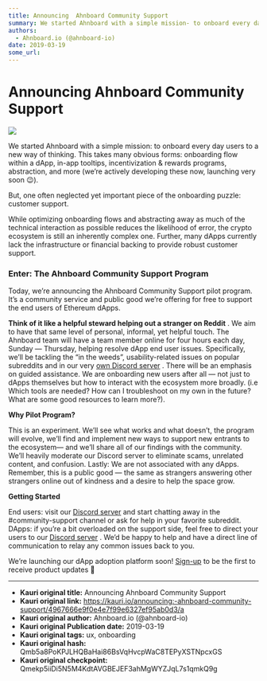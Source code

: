 ```yaml
---
title: Announcing  Ahnboard Community Support
summary: We started Ahnboard with a simple mission- to onboard every day users to a new way of thinking. This takes many obvious forms- onboarding flow within a dApp, in-app tooltips, incentivization & rewards programs, abstraction, and more (we’re actively developing these now, launching very soon 😉). But, one often neglected yet important piece of the onboarding puzzle- customer support. While optimizing onboarding flows and abstracting away as much of the technical interaction as possible reduces the
authors:
  - Ahnboard.io (@ahnboard-io)
date: 2019-03-19
some_url: 
---
```


# Announcing  Ahnboard Community Support



![](https://ipfs.infura.io/ipfs/QmbQoDoVn34EaTzv9K38fx3Jx2p3RW9bmPpciq8TQZkk14)

We started Ahnboard with a simple mission: to onboard every day users to a new way of thinking. This takes many obvious forms: onboarding flow within a dApp, in-app tooltips, incentivization & rewards programs, abstraction, and more (we’re actively developing these now, launching very soon 😉).

But, one often neglected yet important piece of the onboarding puzzle: customer support.

While optimizing onboarding flows and abstracting away as much of the technical interaction as possible reduces the likelihood of error, the crypto ecosystem is still an inherently complex one. Further, many dApps currently lack the infrastructure or financial backing to provide robust customer support.

### Enter: The Ahnboard Community Support Program
Today, we’re announcing the Ahnboard Community Support pilot program. It’s a community service and public good we’re offering for free to support the end users of Ethereum dApps.
 
**Think of it like a helpful steward helping out a stranger on Reddit**
 . We aim to have that same level of personal, informal, yet helpful touch.
The Ahnboard team will have a team member online for four hours each day, Sunday — Thursday, helping resolve dApp end user issues. Specifically, we’ll be tackling the “in the weeds”, usability-related issues on popular subreddits and in our very 
[own Discord server](https://discordapp.com/invite/asbrDK3)
 .
There will be an emphasis on guided assistance. We are onboarding new users after all — not just to dApps themselves but how to interact with the ecosystem more broadly. (i.e Which tools are needed? How can I troubleshoot on my own in the future? What are some good resources to learn more?).
 
**Why Pilot Program?**
 
This is an experiment. We’ll see what works and what doesn’t, the program will evolve, we’ll find and implement new ways to support new entrants to the ecosystem— and we’ll share all of our findings with the community.
We’ll heavily moderate our Discord server to eliminate scams, unrelated content, and confusion.
Lastly: We are not associated with any dApps. Remember, this is a public good — the same as strangers answering other strangers online out of kindness and a desire to help the space grow.
 
**Getting Started**
 
End users: visit our 
[Discord server](https://discordapp.com/invite/asbrDK3)
 and start chatting away in the #community-support channel or ask for help in your favorite subreddit.
DApps: if you’re a bit overloaded on the support side, feel free to direct your users to our 
[Discord server](https://discordapp.com/invite/asbrDK3)
 . We’d be happy to help and have a direct line of communication to relay any common issues back to you.

We’re launching our dApp adoption platform soon! 
[Sign-up](https://airtable.com/shrTRaAnm4vCZWSHl)
 to be the first to receive product updates 🚀



---

- **Kauri original title:** Announcing  Ahnboard Community Support
- **Kauri original link:** https://kauri.io/announcing:-ahnboard-community-support/4967666e9f0e4e7f99e6327ef95ab0d3/a
- **Kauri original author:** Ahnboard.io (@ahnboard-io)
- **Kauri original Publication date:** 2019-03-19
- **Kauri original tags:** ux, onboarding
- **Kauri original hash:** Qmb5a8PoKPJLHQBaHai86BsVqHvcpWaC8TEPyXSTNpcxGS
- **Kauri original checkpoint:** Qmekp5iiDi5N5M4KdtAVGBEJEF3ahMgWYZJqL7s1qmkQ9g



